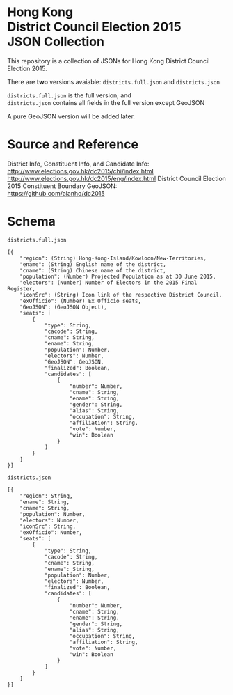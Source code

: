 # Hong Kong <br>District Council Election 2015 <br>JSON Collection
This repository is a collection of JSONs for Hong Kong District Council Election 2015.

There are **two** versions avaiable: `districts.full.json` and `districts.json`

`districts.full.json` is the full version; and <br>
`districts.json` contains all fields in the full version except GeoJSON

A pure GeoJSON version will be added later. 

# Source and Reference

District Info, Constituent Info, and Candidate Info: <br>http://www.elections.gov.hk/dc2015/chi/index.html <br>http://www.elections.gov.hk/dc2015/eng/index.html
District Council Election 2015 Constituent Boundary GeoJSON: <br>https://github.com/alanho/dc2015

# Schema

`districts.full.json`
```
[{
    "region": (String) Hong-Kong-Island/Kowloon/New-Territories, 
    "ename": (String) English name of the district, 
    "cname": (String) Chinese name of the district, 
    "population": (Number) Projected Population as at 30 June 2015,
    "electors": (Number) Number of Electors in the 2015 Final Register,
    "iconSrc": (String) Icon link of the respective District Council,
    "exOfficio": (Number) Ex Officio seats,
    "GeoJSON": (GeoJSON Object),
    "seats": [
        {
            "type": String,
            "cacode": String,
            "cname": String,
            "ename": String,
            "population": Number,
            "electors": Number,
            "GeoJSON": GeoJSON,
            "finalized": Boolean,
            "candidates": [
                {
                    "number": Number,
                    "cname": String,
                    "ename": String,
                    "gender": String,
                    "alias": String,
                    "occupation": String,
                    "affiliation": String,
                    "vote": Number,
                    "win": Boolean
                }
            ]
        }
    ]
}]
```

`districts.json`
```
[{
    "region": String,
    "ename": String,
    "cname": String,
    "population": Number,
    "electors": Number,
    "iconSrc": String,
    "exOfficio": Number,
    "seats": [
        {
            "type": String,
            "cacode": String,
            "cname": String,
            "ename": String,
            "population": Number,
            "electors": Number,
            "finalized": Boolean,
            "candidates": [
                {
                    "number": Number,
                    "cname": String,
                    "ename": String,
                    "gender": String,
                    "alias": String,
                    "occupation": String,
                    "affiliation": String,
                    "vote": Number,
                    "win": Boolean
                }
            ]
        }
    ]
}]
```
